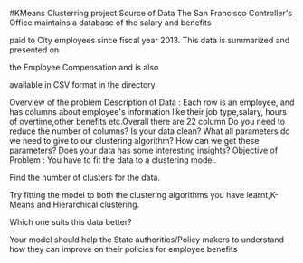 #KMeans Clusterring project 
 Source of Data The San Francisco Controller's Office maintains a database of the salary and benefits

paid to City employees since fiscal year 2013. This data is summarized and presented on

the Employee Compensation and is also

available in CSV format in the directory.

Overview of the problem Description of Data : Each row is an employee, and has columns about employee's information like their job type,salary, hours of overtime,other benefits etc.Overall there are 22 column Do you need to reduce the number of columns? Is your data clean? What all parameters do we need to give to our clustering algorithm? How can we get these parameters? Does your data has some interesting insights? Objective of Problem : You have to fit the data to a clustering model.

Find the number of clusters for the data.

Try fitting the model to both the clustering algorithms you have learnt,K-Means and Hierarchical clustering.

Which one suits this data better?

Your model should help the State authorities/Policy makers to understand how they can improve on their policies for employee benefits
